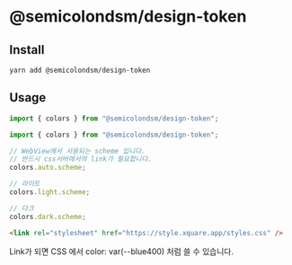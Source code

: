 # @semicolondsm/design-token

## Install

```
yarn add @semicolondsm/design-token
```

## Usage

```jsx
import { colors } from "@semicolondsm/design-token";
```

```typescript
import { colors } from "@semicolondsm/design-token";

// WebView에서 사용되는 scheme 입니다.
// 반드시 css서버에서의 link가 필요합니다.
colors.auto.scheme;

// 라이트
colors.light.scheme;

// 다크
colors.dark.scheme;
```

```html
<link rel="stylesheet" href="https://style.xquare.app/styles.css" />
```

Link가 되면 CSS 에서 color: var(--blue400) 처럼 쓸 수 있습니다.
